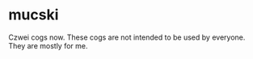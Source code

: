 # mucski
Czwei cogs now.
These cogs are not intended to be used by everyone. 
They are mostly for me. 
